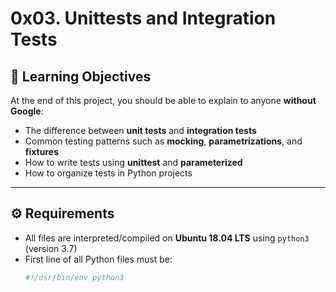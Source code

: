# 0x03. Unittests and Integration Tests

## 📖 Learning Objectives
At the end of this project, you should be able to explain to anyone **without Google**:
- The difference between **unit tests** and **integration tests**
- Common testing patterns such as **mocking**, **parametrizations**, and **fixtures**
- How to write tests using **unittest** and **parameterized**
- How to organize tests in Python projects

---

## ⚙️ Requirements
- All files are interpreted/compiled on **Ubuntu 18.04 LTS** using `python3` (version 3.7)
- First line of all Python files must be:
  ```python
  #!/usr/bin/env python3
